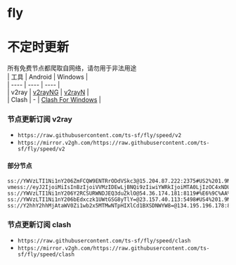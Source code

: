 # fly
# 不定时更新
所有免费节点都爬取自网络，请勿用于非法用途  
|  工具  | Android  | Windows  |  
|  ----  | ----   | ----  |  
| v2ray  | [v2rayNG](https://github.com/2dust/v2rayNG/releases) | [v2rayN](https://github.com/2dust/v2rayN/releases) |  
| Clash  | - | [Clash For Windows](https://github.com/2dust/clashN/releases) | 
  
### 节点更新订阅  v2ray
- `https://raw.githubusercontent.com/ts-sf/fly/speed/v2`  
- `https://mirror.v2gh.com/https://raw.githubusercontent.com/ts-sf/fly/speed/v2`  

#### 部分节点  
``` 
ss://YWVzLTI1Ni1nY206ZmFCQW9ENTRrODdVSkc3@15.204.87.222:2375#US2%201.9MB%2Fs
vmess://eyJ2IjoiMiIsInBzIjoiVVMzIDEwLjBNQi9zIiwiYWRkIjoiMTA0LjIzOC4xNDUuMjEiLCJwb3J0IjoiODg4MSIsImlkIjoiZGI1YWZhZTQtYWMyMy00MWE2LTgzNzgtZjMwN2E5YTQ3NDM2IiwiYWlkIjoiMCIsInNjeSI6ImF1dG8iLCJuZXQiOiJ0Y3AiLCJ0eXBlIjoiaHR0cCIsImhvc3QiOiJtb2kuaXIiLCJwYXRoIjoiIiwidGxzIjoiIiwic25pIjoiIiwidGVzdF9uYW1lIjoiVVMzIn0=
ss://YWVzLTI1Ni1nY206Y2RCSURWNDJEQ3duZklO@54.36.174.181:8119#%E6%9C%AA%E7%9F%A58%201.7MB%2Fs
ss://YWVzLTI1Ni1nY206bEdxczk1UWtGSG8yTlY=@23.157.40.113:5498#US4%201.9MB%2Fs
ss://Y2hhY2hhMjAtaWV0Zi1wb2x5MTMwNTpHIXlCd1BXSDNWYW8=@134.195.196.178:808#%E6%9C%AA%E7%9F%A511%209.6MB%2Fs
```
### 节点更新订阅  clash
- `https://raw.githubusercontent.com/ts-sf/fly/speed/clash`  
- `https://mirror.v2gh.com/https://raw.githubusercontent.com/ts-sf/fly/speed/clash`  



